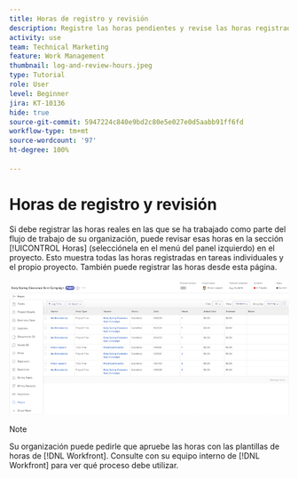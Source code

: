 ```yaml
---
title: Horas de registro y revisión
description: Registre las horas pendientes y revise las horas registradas antes de cerrar un proyecto en  [!DNL  Workfront].
activity: use
team: Technical Marketing
feature: Work Management
thumbnail: log-and-review-hours.jpeg
type: Tutorial
role: User
level: Beginner
jira: KT-10136
hide: true
source-git-commit: 5947224c840e9bd2c80e5e027e0d5aabb91ff6fd
workflow-type: tm+mt
source-wordcount: '97'
ht-degree: 100%

---
```


# Horas de registro y revisión

Si debe registrar las horas reales en las que se ha trabajado como parte del flujo de trabajo de su organización, puede revisar esas horas en la sección [!UICONTROL Horas] (selecciónela en el menú del panel izquierdo) en el proyecto. Esto muestra todas las horas registradas en tareas individuales y el propio proyecto. También puede registrar las horas desde esta página.

![Página Horas que muestra entradas de hora](assets/planner-fund-log-and-review-hours.png)

>[!NOTE]
>
>Su organización puede pedirle que apruebe las horas con las plantillas de horas de [!DNL Workfront]. Consulte con su equipo interno de [!DNL Workfront] para ver qué proceso debe utilizar.

<!---
learn more url
Log time
--->
